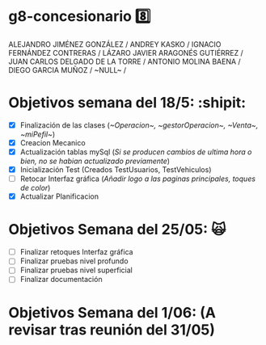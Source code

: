 # g8-concesionario :eight:
ALEJANDRO JIMÉNEZ GONZÁLEZ /
ANDREY KASKO /
IGNACIO FERNÁNDEZ CONTRERAS /
LÁZARO JAVIER ARAGONÉS GUTIÉRREZ /
JUAN CARLOS DELGADO DE LA TORRE /
ANTONIO MOLINA BAENA / 
DIEGO GARCIA MUÑOZ / 
~NULL~ /

# Objetivos semana del 18/5: :shipit:
- [X] Finalización de las clases (_~Operacion~, ~gestorOperacion~, ~Venta~, ~miPefil~_) 
- [X] Creacion Mecanico
- [X] Actualización tablas mySql (_Si se producen cambios de ultima hora o bien, no se habian actualizado previamente_)
- [X] Inicialización Test (Creados TestUsuarios, TestVehiculos)
- [ ] Retocar Interfaz gráfica (_Añadir logo a las paginas principales, toques de color_)
- [X] Actualizar Planificacion

# Objetivos Semana del 25/05: :scream_cat:
- [ ] Finalizar retoques Interfaz gráfica
- [ ] Finalizar pruebas nivel profundo
- [ ] Finalizar pruebas nivel superficial
- [ ] Finalizar documentación

# Objetivos Semana del 1/06: (A revisar tras reunión del 31/05)
